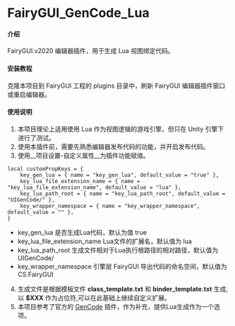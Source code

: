 # FairyGUI_GenCode_Lua

#### 介绍
FairyGUI.v2020 编辑器插件，用于生成 Lua 视图绑定代码。

#### 安装教程

克隆本项目到 FairyGUI 工程的 plugins 目录中，刷新 FairyGUI 编辑器插件窗口或重启编辑器。

#### 使用说明

1.  本项目理论上适用使用 Lua 作为视图逻辑的游戏引擎，但只在 Unity 引擎下进行了测试。
2.  使用本插件前，需要先熟悉编辑器发布代码的功能，并开启发布代码。
3.  使用__项目设置-自定义属性__为插件功能赋值。
```
local customPropKeys = {
    key_gen_lua = { name = "key_gen_lua", default_value = "true" },
    key_lua_file_extension_name = { name = "key_lua_file_extension_name", default_value = "lua" },
    key_lua_path_root = { name = "key_lua_path_root", default_value = "UIGenCode/" },
    key_wrapper_namespace = { name = "key_wrapper_namespace", default_value = "" },
}
```
* key_gen_lua 是否生成Lua代码，默认为值 true
* key_lua_file_extension_name Lua文件的扩展名，默认值为 lua
* key_lua_path_root 生成文件相对于Lua执行根路径的相对路径，默认值为 UIGenCode/
* key_wrapper_namespace 引擎层 FairyGUI 导出代码的命名空间，默认值为 CS.FairyGUI

4.  生成文件是根据模板文件 __class_template.txt__ 和 __binder_template.txt__ 生成,以 __$XXX__ 作为占位符,可以在此基础上继续自定义扩展。
5.  本项目参考了官方的 [GenCode](https://github.com/fairygui/FairyGUI-Editor) 插件，作为补充，提供Lua生成作为一个选项。
